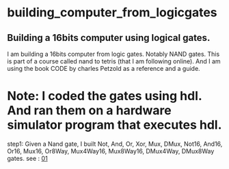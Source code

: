 # building_computer_from_logicgates
## Building a 16bits computer using logical gates. 
I am building a 16bits computer from logic gates. Notably NAND gates.
This is part of a course called nand to tetris (that I am following online).
And I am using the book CODE by charles Petzold as a reference and a guide. 


# Note: I coded the gates using hdl. And ran them on a hardware simulator program that executes hdl.
step1:
Given a Nand gate, I built Not, And, Or, Xor, Mux, DMux, Not16, And16, Or16, Mux16, Or8Way, Mux4Way16, Mux8Way16, DMux4Way, DMux8Way gates. 
see : 
[01](01)
